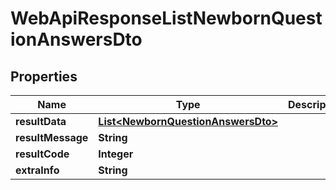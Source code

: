 
# WebApiResponseListNewbornQuestionAnswersDto

## Properties
Name | Type | Description | Notes
------------ | ------------- | ------------- | -------------
**resultData** | [**List&lt;NewbornQuestionAnswersDto&gt;**](NewbornQuestionAnswersDto.md) |  |  [optional]
**resultMessage** | **String** |  |  [optional]
**resultCode** | **Integer** |  |  [optional]
**extraInfo** | **String** |  |  [optional]



